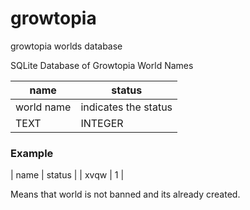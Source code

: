 # growtopia
growtopia worlds database


SQLite Database of Growtopia World Names


| name | status    |
|------|-----------|
| world name | indicates the status |
| TEXT | INTEGER |

### Example
| name | status    |
| xvqw | 1 |

Means that world is not banned and its already created.



